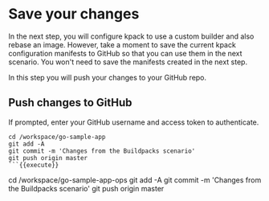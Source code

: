 # Save your changes

In the next step, you will configure kpack to use a custom builder and also rebase an image. 
However, take a moment to save the current kpack configuration manifests to GitHub so that you can use them in the next scenario. 
You won't need to save the manifests created in the next step.

In this step you will push your changes to your GitHub repo.

## Push changes to GitHub

If prompted, enter your GitHub username and access token to authenticate.

```
cd /workspace/go-sample-app
git add -A
git commit -m 'Changes from the Buildpacks scenario'
git push origin master
```{{execute}}

```
cd /workspace/go-sample-app-ops
git add -A
git commit -m 'Changes from the Buildpacks scenario'
git push origin master
```{{execute}}
